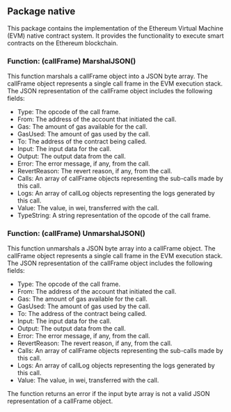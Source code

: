 ## Package native

This package contains the implementation of the Ethereum Virtual Machine (EVM) native contract system. It provides the functionality to execute smart contracts on the Ethereum blockchain.

### Function: (callFrame) MarshalJSON()

This function marshals a callFrame object into a JSON byte array. The callFrame object represents a single call frame in the EVM execution stack. The JSON representation of the callFrame object includes the following fields:

- Type: The opcode of the call frame.
- From: The address of the account that initiated the call.
- Gas: The amount of gas available for the call.
- GasUsed: The amount of gas used by the call.
- To: The address of the contract being called.
- Input: The input data for the call.
- Output: The output data from the call.
- Error: The error message, if any, from the call.
- RevertReason: The revert reason, if any, from the call.
- Calls: An array of callFrame objects representing the sub-calls made by this call.
- Logs: An array of callLog objects representing the logs generated by this call.
- Value: The value, in wei, transferred with the call.
- TypeString: A string representation of the opcode of the call frame.

### Function: (callFrame) UnmarshalJSON()

This function unmarshals a JSON byte array into a callFrame object. The callFrame object represents a single call frame in the EVM execution stack. The JSON representation of the callFrame object includes the following fields:

- Type: The opcode of the call frame.
- From: The address of the account that initiated the call.
- Gas: The amount of gas available for the call.
- GasUsed: The amount of gas used by the call.
- To: The address of the contract being called.
- Input: The input data for the call.
- Output: The output data from the call.
- Error: The error message, if any, from the call.
- RevertReason: The revert reason, if any, from the call.
- Calls: An array of callFrame objects representing the sub-calls made by this call.
- Logs: An array of callLog objects representing the logs generated by this call.
- Value: The value, in wei, transferred with the call.

The function returns an error if the input byte array is not a valid JSON representation of a callFrame object.